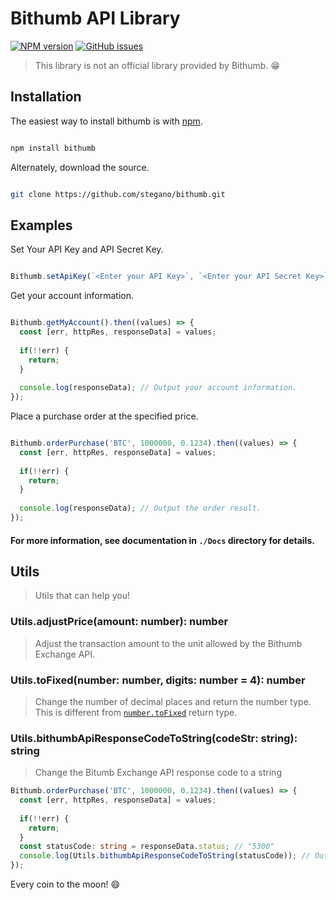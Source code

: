 # Bithumb API Library
[![NPM version](https://img.shields.io/npm/v/bithumb.svg)](https://www.npmjs.com/package/bithumb)
[![GitHub issues](https://img.shields.io/github/issues-raw/stegano/bithumb.svg)](https://github.com/stegano/bithumb)
> This library is not an official library provided by Bithumb. 😁


## Installation 
The easiest way to install bithumb is with [npm](https://www.npmjs.com/).

```bash

npm install bithumb

```

Alternately, download the source.

```bash

git clone https://github.com/stegano/bithumb.git

```

## Examples
Set Your API Key and API Secret Key.

```javascript

Bithumb.setApiKey(`<Enter your API Key>`, `<Enter your API Secret Key>`);

```

Get your account information.

```typescript

Bithumb.getMyAccount().then((values) => {
  const [err, httpRes, responseData] = values;
  
  if(!!err) {
    return;
  }
  
  console.log(responseData); // Output your account information.
});

```

Place a purchase order at the specified price.

```typescript

Bithumb.orderPurchase('BTC', 1000000, 0.1234).then((values) => {
  const [err, httpRes, responseData] = values;
  
  if(!!err) {
    return;
  }
  
  console.log(responseData); // Output the order result.
});

```

#### For more information, see documentation in `./Docs` directory for details. 

## Utils
> Utils that can help you!

### Utils.adjustPrice(amount: number): number
> Adjust the transaction amount to the unit allowed by the Bithumb Exchange API.

### Utils.toFixed(number: number, digits: number = 4): number
> Change the number of decimal places and return the number type.
> This is different from [`number.toFixed`](https://developer.mozilla.org/en-US/docs/Web/JavaScript/Reference/Global_Objects/Number/toFixed) return type.

### Utils.bithumbApiResponseCodeToString(codeStr: string): string
> Change the Bitumb Exchange API response code to a string

```typescript
Bithumb.orderPurchase('BTC', 1000000, 0.1234).then((values) => {
  const [err, httpRes, responseData] = values;
  
  if(!!err) {
    return;
  }
  const statusCode: string = responseData.status; // "5300"
  console.log(Utils.bithumbApiResponseCodeToString(statusCode)); // Output "Invalid Apikey"
});

```

Every coin to the moon! 😄